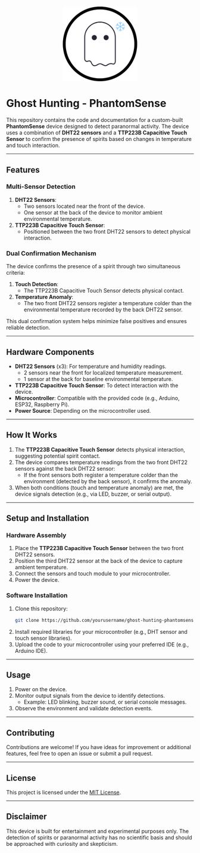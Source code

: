 <p align="center">
  <img src="logo.png" alt="Project Logo" width="200"/>
</p>

# Ghost Hunting - PhantomSense

This repository contains the code and documentation for a custom-built **PhantomSense** device designed to detect paranormal activity. The device uses a combination of **DHT22 sensors** and a **TTP223B Capacitive Touch Sensor** to confirm the presence of spirits based on changes in temperature and touch interaction.

---

## Features

### Multi-Sensor Detection
1. **DHT22 Sensors**:
   - Two sensors located near the front of the device.
   - One sensor at the back of the device to monitor ambient environmental temperature.
2. **TTP223B Capacitive Touch Sensor**:
   - Positioned between the two front DHT22 sensors to detect physical interaction.

### Dual Confirmation Mechanism
The device confirms the presence of a spirit through two simultaneous criteria:
1. **Touch Detection**:
   - The TTP223B Capacitive Touch Sensor detects physical contact.
2. **Temperature Anomaly**:
   - The two front DHT22 sensors register a temperature colder than the environmental temperature recorded by the back DHT22 sensor.

This dual confirmation system helps minimize false positives and ensures reliable detection.

---

## Hardware Components
- **DHT22 Sensors** (x3): For temperature and humidity readings.
  - 2 sensors near the front for localized temperature measurement.
  - 1 sensor at the back for baseline environmental temperature.
- **TTP223B Capacitive Touch Sensor**: To detect interaction with the device.
- **Microcontroller**: Compatible with the provided code (e.g., Arduino, ESP32, Raspberry Pi).
- **Power Source**: Depending on the microcontroller used.

---

## How It Works
1. The **TTP223B Capacitive Touch Sensor** detects physical interaction, suggesting potential spirit contact.
2. The device compares temperature readings from the two front DHT22 sensors against the back DHT22 sensor:
   - If the front sensors both register a temperature colder than the environment (detected by the back sensor), it confirms the anomaly.
3. When both conditions (touch and temperature anomaly) are met, the device signals detection (e.g., via LED, buzzer, or serial output).

---

## Setup and Installation

### Hardware Assembly
1. Place the **TTP223B Capacitive Touch Sensor** between the two front DHT22 sensors.
2. Position the third DHT22 sensor at the back of the device to capture ambient temperature.
3. Connect the sensors and touch module to your microcontroller.
4. Power the device.

### Software Installation
1. Clone this repository:
   ```bash
   git clone https://github.com/yourusername/ghost-hunting-phantomsense.git
   ```
2. Install required libraries for your microcontroller (e.g., DHT sensor and touch sensor libraries).
3. Upload the code to your microcontroller using your preferred IDE (e.g., Arduino IDE).

---

## Usage
1. Power on the device.
2. Monitor output signals from the device to identify detections.
   - Example: LED blinking, buzzer sound, or serial console messages.
3. Observe the environment and validate detection events.

---

## Contributing
Contributions are welcome! If you have ideas for improvement or additional features, feel free to open an issue or submit a pull request.

---

## License
This project is licensed under the [MIT License](LICENSE).

---

## Disclaimer
This device is built for entertainment and experimental purposes only. The detection of spirits or paranormal activity has no scientific basis and should be approached with curiosity and skepticism.
